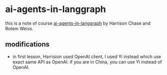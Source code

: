 # ai-agents-in-langgraph


this is a note of course [ai-agents-in-langgraph](https://www.deeplearning.ai/short-courses/ai-agents-in-langgraph/) by Harrison Chase and Rotem Weiss.

## modifications
* in first lesson, Harrision used OpenAI client, I used Yi instead which use exact same API as OpenAI. if you are in China, you can use Yi instead of OpenAI.
